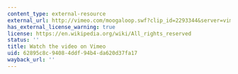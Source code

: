 ```yaml
---
content_type: external-resource
external_url: http://vimeo.com/moogaloop.swf?clip_id=2293344&server=vimeo.com&show_title=0&show_byline=0&show_portrait=0&color=&fullscreen=0&group_id=
has_external_license_warning: true
license: https://en.wikipedia.org/wiki/All_rights_reserved
status: ''
title: Watch the video on Vimeo
uid: 62895c8c-9408-4ddf-94b4-da620d37fa17
wayback_url: ''
---
```

